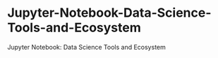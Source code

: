 # Jupyter-Notebook-Data-Science-Tools-and-Ecosystem
Jupyter Notebook: Data Science Tools and Ecosystem
